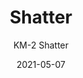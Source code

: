 ---
image_primary: "img/KM+Shatter+Art.jpg"
image_secondary: "img/KM+Shatter+Interior+WEB.jpg"
subtitle: "KM-2 Shatter"
tags: 
  - "Wall Coverings"
title: "Shatter"
href: "https://www.areaenvironments.com/order/dmb1-zm4px-m6fn5-hwzt6-safy2"
designer: "Karen Margolis"
category: "Wall Coverings"
manufacturer: "Area Environments"
slug: "/manufacturers/area-environments/wall-coverings/karen-margolis-shatter"
date: "2021-05-07"
---